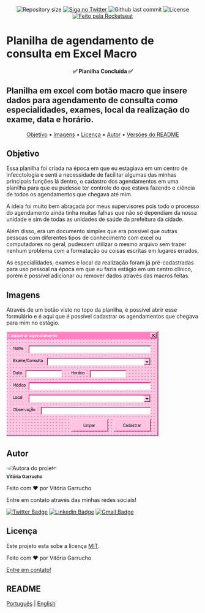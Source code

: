 <p align="center">
  <img alt="Repository size" src="https://img.shields.io/github/directory-file-count/marelps/excel-agendamento-de-consulta?style=flat-square">
  <a href="https://twitter.com/piterparquinho">
    <img alt="Siga no Twitter" src="https://img.shields.io/twitter/url?style=social&url=https%3A%2F%2Ftwitter.com%2Fpiterparquinho">
  </a>
  <img alt="Github last commit" src="https://img.shields.io/github/last-commit/marelps/excel-agendamento-de-consulta?style=flat-square">
   <img alt="License" src="https://img.shields.io/badge/license-MIT-brightgreen">
  <a href="https://rocketseat.com.br">
    <img alt="Feito pela Rocketseat" src="https://img.shields.io/badge/feito%20por-Vitória-%237519C1">
  </a>

# Planilha de agendamento de consulta em Excel Macro
<h4 align="center"> 
	✅ Planilha Concluída ✅
</h4>

##  Planilha em excel com botão macro que insere dados para agendamento de consulta como especialidades, exames, local da realização do exame, data e horário. 

<p align="center">
 <a href="#objetivo">Objetivo</a> •
 <a href="#imagens">Imagens</a> •  
 <a href="#licença">Licença</a> • 
 <a href="#autor">Autor</a> • 
 <a href="#readme">Versões do README</a>
</p>

## Objetivo
Essa planilha foi criada na época em que eu estagiava em um centro de infecctologia e senti a necessidade de facilitar algumas das minhas principais funções lá dentro, o cadastro dos agendamentos em uma planilha para que eu pudesse ter controle do que estava fazendo e ciência de todos os agendamentos que chegava até mim. 

A ideia foi muito bem abraçada por meus supervisores pois todo o processo do agendamento ainda tinha muitas falhas que não só dependiam da nossa unidade e sim de todas as unidades de saúde da prefeitura da cidade. 

Além disso, era um documento simples que era possível que outras pessoas com diferentes tipos de conhecimento com excel ou computadores no geral, pudessem utilizar o mesmo arquivo sem trazer nenhum problema com a formatação ou coisas escritas em lugares errados.
  
As especialidades, exames e local da realização foram já pré-cadastradas para uso pessoal na época em que eu fazia estágio em um centro clínico, porém é possível adicionar ou remover dados através das macros feitas.

 ## Imagens
 Através de um botão visto no topo da planilha, é possível abrir esse formulário e é aqui que é possível cadastrar os agendamentos que chegava para mim no estágio.

 ![Formulario](Cadastrar.png)


## Autor
 <img style="border-radius: 50%;" src="https://avatars.githubusercontent.com/u/48718646?v=4" width="100px;" alt="Autora do projeto"/>
 <br />
 <sub><b>Vitória Garrucho</b></sub>

Feito com ❤️ por Vitória Garrucho

Entre em contato através das minhas redes sociais!

[![Twitter Badge](https://img.shields.io/badge/-@piterparquinho-1ca0f1?style=flat-square&labelColor=1ca0f1&logo=twitter&logoColor=white&link=https://twitter.com/piterparquinho)](https://twitter.com/piterparquinho) [![Linkedin Badge](https://img.shields.io/badge/-Vitória-blue?style=flat-square&logo=Linkedin&logoColor=white&link=https://www.linkedin.com/in/vitoriagarrucho/)](https://www.linkedin.com/in/vitoriagarrucho/) 
[![Gmail Badge](https://img.shields.io/badge/-vitoriagarrucho@gmail.com-c14438?style=flat-square&logo=Gmail&logoColor=white&link=mailto:vitoriagarrucho@gmail.com)](mailto:vitoriagarrucho@gmail.com)

## Licença

Este projeto esta sobe a licença [MIT](./LICENSE).

Feito com ❤️ por Vitória Garrucho

[Entre em contato!](https://www.linkedin.com/in/vitoriagarrucho/)

## README
[Português](./README.md)  |  [English](./README-en.md)
